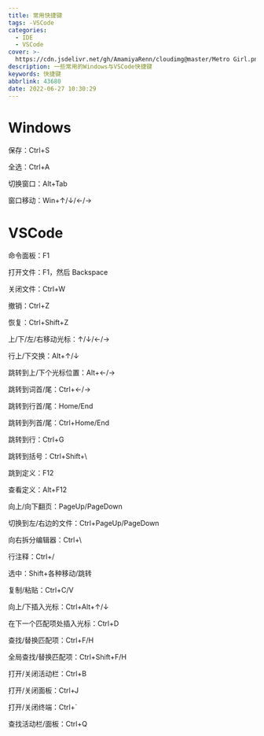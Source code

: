```yaml
---
title: 常用快捷键
tags: -VSCode
categories:
  - IDE
  - VSCode
cover: >-
  https://cdn.jsdelivr.net/gh/AmamiyaRenn/cloudimg@master/Metro Girl.png
description: 一些常用的Windows与VSCode快捷键
keywords: 快捷键
abbrlink: 43680
date: 2022-06-27 10:30:29
---
```


# Windows

保存：Ctrl+S

全选：Ctrl+A

切换窗口：Alt+Tab

窗口移动：Win+↑/↓/←/→

# VSCode

命令面板：F1

打开文件：F1，然后 Backspace

关闭文件：Ctrl+W

撤销：Ctrl+Z

恢复：Ctrl+Shift+Z

上/下/左/右移动光标：↑/↓/←/→

行上/下交换：Alt+↑/↓

跳转到上/下个光标位置：Alt+←/→

跳转到词首/尾：Ctrl+←/→

跳转到行首/尾：Home/End

跳转到列首/尾：Ctrl+Home/End

跳转到行：Ctrl+G

跳转到括号：Ctrl+Shift+\

跳到定义：F12

查看定义：Alt+F12

向上/向下翻页：PageUp/PageDown

切换到左/右边的文件：Ctrl+PageUp/PageDown

向右拆分编辑器：Ctrl+\

行注释：Ctrl+/

选中：Shift+各种移动/跳转

复制/粘贴：Ctrl+C/V

向上/下插入光标：Ctrl+Alt+↑/↓

在下一个匹配项处插入光标：Ctrl+D

查找/替换匹配项：Ctrl+F/H

全局查找/替换匹配项：Ctrl+Shift+F/H

打开/关闭活动栏：Ctrl+B

打开/关闭面板：Ctrl+J

打开/关闭终端：Ctrl+`

查找活动栏/面板：Ctrl+Q
